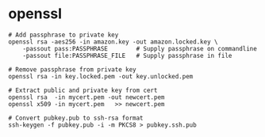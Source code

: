 # openssl

    # Add passphrase to private key
    openssl rsa -aes256 -in amazon.key -out amazon.locked.key \
        -passout pass:PASSPHRASE        # Supply passphrase on commandline
        -passout file:PASSPHRASE_FILE   # Supply passphrase in file

    # Remove passphrase from private key
    openssl rsa -in key.locked.pem -out key.unlocked.pem

    # Extract public and private key from cert
    openssl rsa  -in mycert.pem -out newcert.pem
    openssl x509 -in mycert.pem   >> newcert.pem

    # Convert pubkey.pub to ssh-rsa format
    ssh-keygen -f pubkey.pub -i -m PKCS8 > pubkey.ssh.pub
